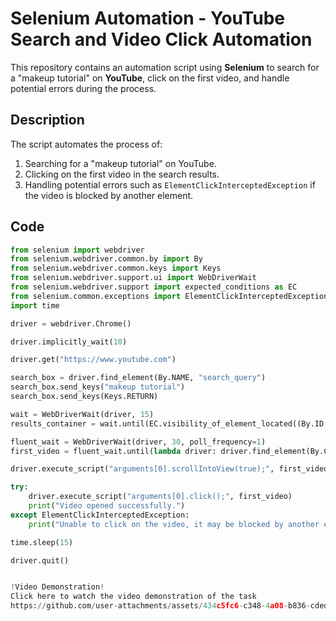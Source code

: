 # Selenium Automation - YouTube Search and Video Click Automation

This repository contains an automation script using **Selenium** to search for a "makeup tutorial" on **YouTube**, click on the first video, and handle potential errors during the process.

## Description
The script automates the process of:
1. Searching for a "makeup tutorial" on YouTube.
2. Clicking on the first video in the search results.
3. Handling potential errors such as `ElementClickInterceptedException` if the video is blocked by another element.

## Code
```python
from selenium import webdriver
from selenium.webdriver.common.by import By
from selenium.webdriver.common.keys import Keys
from selenium.webdriver.support.ui import WebDriverWait
from selenium.webdriver.support import expected_conditions as EC
from selenium.common.exceptions import ElementClickInterceptedException
import time

driver = webdriver.Chrome()

driver.implicitly_wait(10)

driver.get("https://www.youtube.com")

search_box = driver.find_element(By.NAME, "search_query")
search_box.send_keys("makeup tutorial")
search_box.send_keys(Keys.RETURN)

wait = WebDriverWait(driver, 15)
results_container = wait.until(EC.visibility_of_element_located((By.ID, "contents")))

fluent_wait = WebDriverWait(driver, 30, poll_frequency=1)
first_video = fluent_wait.until(lambda driver: driver.find_element(By.CSS_SELECTOR, "ytd-video-renderer"))

driver.execute_script("arguments[0].scrollIntoView(true);", first_video)

try:
    driver.execute_script("arguments[0].click();", first_video)
    print("Video opened successfully.")
except ElementClickInterceptedException:
    print("Unable to click on the video, it may be blocked by another element.")

time.sleep(15)

driver.quit()


!Video Demonstration!
Click here to watch the video demonstration of the task
https://github.com/user-attachments/assets/434c5fc6-c348-4a08-b836-cdedac86fbea


